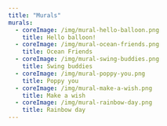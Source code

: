 ```yaml
---
title: "Murals"
murals:
  - coreImage: /img/mural-hello-balloon.png
    title: Hello balloon!
  - coreImage: /img/mural-ocean-friends.png
    title: Ocean Friends
  - coreImage: /img/mural-swing-buddies.png
    title: Swing buddies
  - coreImage: /img/mural-poppy-you.png
    title: Poppy you
  - coreImage: /img/mural-make-a-wish.png
    title: Make a wish
  - coreImage: /img/mural-rainbow-day.png
    title: Rainbow day
---
```

